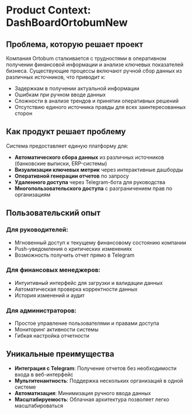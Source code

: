 # Product Context: DashBoardOrtobumNew

## Проблема, которую решает проект
Компания Ortobum сталкивается с трудностями в оперативном получении финансовой информации и анализе ключевых показателей бизнеса. Существующие процессы включают ручной сбор данных из различных источников, что приводит к:
- Задержкам в получении актуальной информации
- Ошибкам при ручном вводе данных
- Сложности в анализе трендов и принятии оперативных решений
- Отсутствию единого источника правды для всех заинтересованных сторон

## Как продукт решает проблему
Система предоставляет единую платформу для:
- **Автоматического сбора данных** из различных источников (банковские выписки, ERP-системы)
- **Визуализации ключевых метрик** через интерактивные дашборды
- **Оперативной генерации отчетов** по запросу
- **Удаленного доступа** через Telegram-бота для руководства
- **Многопользовательского доступа** с разграничением прав по организациям

## Пользовательский опыт
### Для руководителей:
- Мгновенный доступ к текущему финансовому состоянию компании
- Push-уведомления о критических изменениях
- Возможность получить отчет прямо в Telegram

### Для финансовых менеджеров:
- Интуитивный интерфейс для загрузки и валидации данных
- Автоматическая проверка корректности данных
- История изменений и аудит

### Для администраторов:
- Простое управление пользователями и правами доступа
- Мониторинг активности системы
- Гибкая настройка отчетности

## Уникальные преимущества
- **Интеграция с Telegram**: Получение отчетов без необходимости входа в веб-интерфейс
- **Мультитенантность**: Поддержка нескольких организаций в одной системе
- **Автоматизация**: Минимизация ручного ввода данных
- **Масштабируемость**: Облачная архитектура позволяет легко масштабироваться
